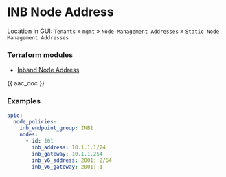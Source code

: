 # INB Node Address

Location in GUI:
`Tenants` » `mgmt` » `Node Management Addresses` » `Static Node Management Addresses`

### Terraform modules

* [Inband Node Address](https://registry.terraform.io/modules/netascode/inband-node-address/aci/latest)

{{ aac_doc }}

### Examples

```yaml
apic:
  node_policies:
    inb_endpoint_group: INB1
    nodes:
      - id: 101
        inb_address: 10.1.1.1/24
        inb_gateway: 10.1.1.254
        inb_v6_address: 2001::2/64
        inb_v6_gateway: 2001::1
```
